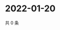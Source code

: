 # 2022-01-20

共 0 条

<!-- BEGIN WEIBO -->
<!-- 最后更新时间 Thu Jan 20 2022 03:07:44 GMT+0800 (China Standard Time) -->

<!-- END WEIBO -->
